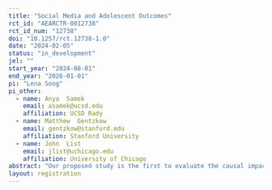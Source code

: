 ```yaml
---
title: "Social Media and Adolescent Outcomes"
rct_id: "AEARCTR-0012738"
rct_id_num: "12738"
doi: "10.1257/rct.12738-1.0"
date: "2024-02-05"
status: "in_development"
jel: ""
start_year: "2024-08-01"
end_year: "2026-01-01"
pi: "Lena Song"
pi_other:
  - name: Anya  Samek
    email: asamek@ucsd.edu
    affiliation: UCSD Rady
  - name: Matthew  Gentzkow
    email: gentzkow@stanford.edu
    affiliation: Stanford University
  - name: John  List
    email: jlist@uchicago.edu
    affiliation: University of Chicago
abstract: "Our proposed study is the first to evaluate the causal impact of social media use on adolescent mental health and academic achievement. We will conduct experiments with N=3,000 adolescents ages 11-15. Adolescents will be randomly assigned to 1) treatment groups that receive incentives or nudges to reduce social media use or 2) a control group. We will track amount and type of social media use objectively via an app. We will compare the treatment and control groups on social media use, mental health, and academic achievement. Our study will enroll a high proportion of socio-economically disadvantaged adolescents and a high proportion of Black/Hispanic adolescents. Both groups are reported to use social media at higher rates than higher-income and White counterparts. Our aims are to 1) measure the impact of incentives and nudges on social media use; 2) evaluate whether reducing use leads to improved mental health and academic achievement; 3) explore the mechanisms through which effects may emerge; and 4) understand if there are disparate effects by socio-economic status (SES), race/ethnicity and gender."
layout: registration
---
```



